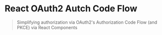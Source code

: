 # React OAuth2 Autch Code Flow

> Simplifying authorization via OAuth2's Authorization Code Flow (and PKCE) via React Components
